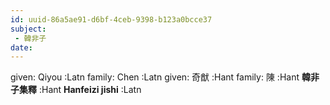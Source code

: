 ```yaml
---
id: uuid-86a5ae91-d6bf-4ceb-9398-b123a0bcce37
subject: 
 - 韓非子
date: 
---
```


given: Qiyou :Latn
family: Chen :Latn
given: 奇猷 :Hant
family: 陳 :Hant
**韓非子集釋** :Hant
**Hanfeizi jishi** :Latn